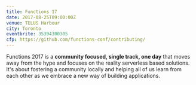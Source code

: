 ```yaml
---
title: Functions 17
date: 2017-08-25T09:00:00Z
venue: TELUS Harbour
city: Toronto
eventbrite: 35394300305
cfp: https://github.com/functions-conf/contributing/
---
```


Functions 2017 is a **community focused, single track, one day** that moves away from the hype and focuses on the reality serverless based solutions. It's about fostering a community locally and helping all of us learn from each other as we embrace a new way of building applications.